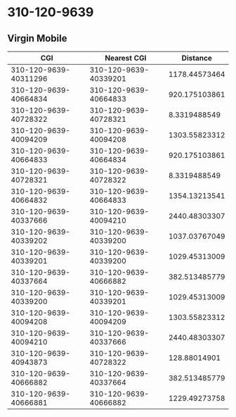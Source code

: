 # 310-120-9639
## Virgin Mobile


| CGI | Nearest CGI | Distance |
|-----|-------------|----------|
| 310-120-9639-40311296 | 310-120-9639-40339201 | 1178.44573464 |
| 310-120-9639-40664834 | 310-120-9639-40664833 | 920.175103861 |
| 310-120-9639-40728322 | 310-120-9639-40728321 | 8.3319488549 |
| 310-120-9639-40094209 | 310-120-9639-40094208 | 1303.55823312 |
| 310-120-9639-40664833 | 310-120-9639-40664834 | 920.175103861 |
| 310-120-9639-40728321 | 310-120-9639-40728322 | 8.3319488549 |
| 310-120-9639-40664832 | 310-120-9639-40664833 | 1354.13213541 |
| 310-120-9639-40337666 | 310-120-9639-40094210 | 2440.48303307 |
| 310-120-9639-40339202 | 310-120-9639-40339200 | 1037.03767049 |
| 310-120-9639-40339201 | 310-120-9639-40339200 | 1029.45313009 |
| 310-120-9639-40337664 | 310-120-9639-40666882 | 382.513485779 |
| 310-120-9639-40339200 | 310-120-9639-40339201 | 1029.45313009 |
| 310-120-9639-40094208 | 310-120-9639-40094209 | 1303.55823312 |
| 310-120-9639-40094210 | 310-120-9639-40337666 | 2440.48303307 |
| 310-120-9639-40943873 | 310-120-9639-40728322 | 128.88014901 |
| 310-120-9639-40666882 | 310-120-9639-40337664 | 382.513485779 |
| 310-120-9639-40666881 | 310-120-9639-40666882 | 1229.49273758 |
